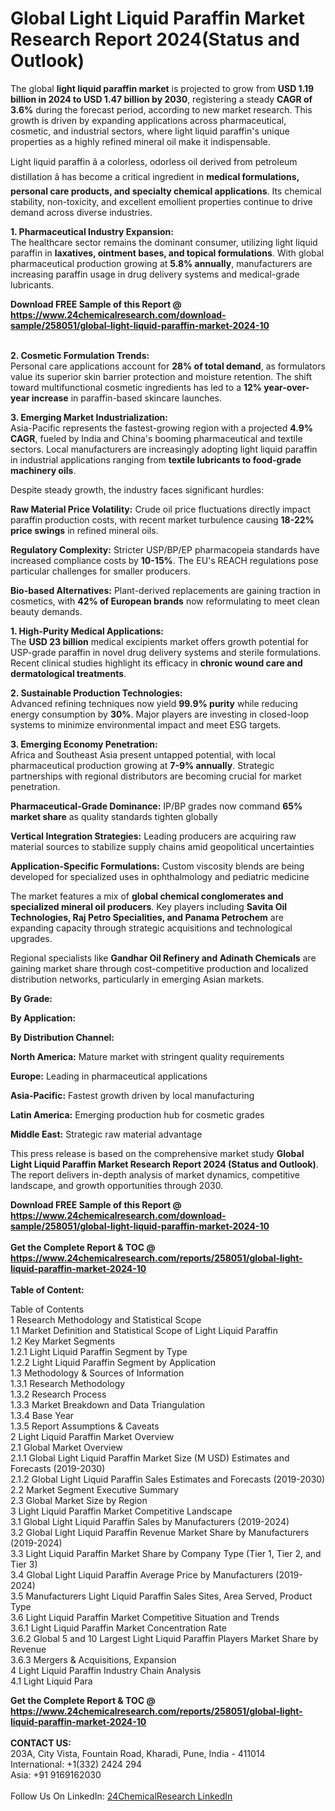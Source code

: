 <h1>Global Light Liquid Paraffin Market Research Report 2024(Status and Outlook)</h1><p>The global <strong>light liquid paraffin market</strong> is projected to grow from <strong>USD 1.19 billion in 2024 to USD 1.47 billion by 2030</strong>, registering a steady <strong>CAGR of 3.6%</strong> during the forecast period, according to new market research. This growth is driven by expanding applications across pharmaceutical, cosmetic, and industrial sectors, where light liquid paraffin's unique properties as a highly refined mineral oil make it indispensable.</p><p>Light liquid paraffin â a colorless, odorless oil derived from petroleum distillation â has become a critical ingredient in <strong>medical formulations, personal care products, and specialty chemical applications</strong>. Its chemical stability, non-toxicity, and excellent emollient properties continue to drive demand across diverse industries.</p><p><strong>1. Pharmaceutical Industry Expansion:</strong><br>
The healthcare sector remains the dominant consumer, utilizing light liquid paraffin in <strong>laxatives, ointment bases, and topical formulations</strong>. With global pharmaceutical production growing at <strong>5.8% annually</strong>, manufacturers are increasing paraffin usage in drug delivery systems and medical-grade lubricants.</p><div><b>Download FREE Sample of this Report @ 
            <a href="https://www.24chemicalresearch.com/download-sample/258051/global-light-liquid-paraffin-market-2024-10">
            https://www.24chemicalresearch.com/download-sample/258051/global-light-liquid-paraffin-market-2024-10</a></b></div><br><p><strong>2. Cosmetic Formulation Trends:</strong><br>
Personal care applications account for <strong>28% of total demand</strong>, as formulators value its superior skin barrier protection and moisture retention. The shift toward multifunctional cosmetic ingredients has led to a <strong>12% year-over-year increase</strong> in paraffin-based skincare launches.</p><p><strong>3. Emerging Market Industrialization:</strong><br>
Asia-Pacific represents the fastest-growing region with a projected <strong>4.9% CAGR</strong>, fueled by India and China's booming pharmaceutical and textile sectors. Local manufacturers are increasingly adopting light liquid paraffin in industrial applications ranging from <strong>textile lubricants to food-grade machinery oils</strong>.</p><p>Despite steady growth, the industry faces significant hurdles:</p><p><strong>Raw Material Price Volatility:</strong> Crude oil price fluctuations directly impact paraffin production costs, with recent market turbulence causing <strong>18-22% price swings</strong> in refined mineral oils.</p><p><strong>Regulatory Complexity:</strong> Stricter USP/BP/EP pharmacopeia standards have increased compliance costs by <strong>10-15%</strong>. The EU's REACH regulations pose particular challenges for smaller producers.</p><p><strong>Bio-based Alternatives:</strong> Plant-derived replacements are gaining traction in cosmetics, with <strong>42% of European brands</strong> now reformulating to meet clean beauty demands.</p><p><strong>1. High-Purity Medical Applications:</strong><br>
The <strong>USD 23 billion</strong> medical excipients market offers growth potential for USP-grade paraffin in novel drug delivery systems and sterile formulations. Recent clinical studies highlight its efficacy in <strong>chronic wound care and dermatological treatments</strong>.</p><p><strong>2. Sustainable Production Technologies:</strong><br>
Advanced refining techniques now yield <strong>99.9% purity</strong> while reducing energy consumption by <strong>30%</strong>. Major players are investing in closed-loop systems to minimize environmental impact and meet ESG targets.</p><p><strong>3. Emerging Economy Penetration:</strong><br>
Africa and Southeast Asia present untapped potential, with local pharmaceutical production growing at <strong>7-9% annually</strong>. Strategic partnerships with regional distributors are becoming crucial for market penetration.</p><p><strong>Pharmaceutical-Grade Dominance:</strong> IP/BP grades now command <strong>65% market share</strong> as quality standards tighten globally</p><p><strong>Vertical Integration Strategies:</strong> Leading producers are acquiring raw material sources to stabilize supply chains amid geopolitical uncertainties</p><p><strong>Application-Specific Formulations:</strong> Custom viscosity blends are being developed for specialized uses in ophthalmology and pediatric medicine</p><p>The market features a mix of <strong>global chemical conglomerates and specialized mineral oil producers</strong>. Key players including <strong>Savita Oil Technologies, Raj Petro Specialities, and Panama Petrochem</strong> are expanding capacity through strategic acquisitions and technological upgrades.</p><p>Regional specialists like <strong>Gandhar Oil Refinery and Adinath Chemicals</strong> are gaining market share through cost-competitive production and localized distribution networks, particularly in emerging Asian markets.</p><p><strong>By Grade:</strong></p><p><strong>By Application:</strong></p><p><strong>By Distribution Channel:</strong></p><p><strong>North America:</strong> Mature market with stringent quality requirements</p><p><strong>Europe:</strong> Leading in pharmaceutical applications</p><p><strong>Asia-Pacific:</strong> Fastest growth driven by local manufacturing</p><p><strong>Latin America:</strong> Emerging production hub for cosmetic grades</p><p><strong>Middle East:</strong> Strategic raw material advantage</p><p>This press release is based on the comprehensive market study <strong>Global Light Liquid Paraffin Market Research Report 2024 (Status and Outlook)</strong>. The report delivers in-depth analysis of market dynamics, competitive landscape, and growth opportunities through 2030.</p><div><b>Download FREE Sample of this Report @ 
            <a href="https://www.24chemicalresearch.com/download-sample/258051/global-light-liquid-paraffin-market-2024-10">
            https://www.24chemicalresearch.com/download-sample/258051/global-light-liquid-paraffin-market-2024-10</a></b></div><br><div><b>Get the Complete Report & TOC @ 
            <a href="https://www.24chemicalresearch.com/reports/258051/global-light-liquid-paraffin-market-2024-10">
            https://www.24chemicalresearch.com/reports/258051/global-light-liquid-paraffin-market-2024-10</a></b></div><br>
            <b>Table of Content:</b><p>Table of Contents<br />
1 Research Methodology and Statistical Scope<br />
1.1 Market Definition and Statistical Scope of Light Liquid Paraffin<br />
1.2 Key Market Segments<br />
1.2.1 Light Liquid Paraffin Segment by Type<br />
1.2.2 Light Liquid Paraffin Segment by Application<br />
1.3 Methodology & Sources of Information<br />
1.3.1 Research Methodology<br />
1.3.2 Research Process<br />
1.3.3 Market Breakdown and Data Triangulation<br />
1.3.4 Base Year<br />
1.3.5 Report Assumptions & Caveats<br />
2 Light Liquid Paraffin Market Overview<br />
2.1 Global Market Overview<br />
2.1.1 Global Light Liquid Paraffin Market Size (M USD) Estimates and Forecasts (2019-2030)<br />
2.1.2 Global Light Liquid Paraffin Sales Estimates and Forecasts (2019-2030)<br />
2.2 Market Segment Executive Summary<br />
2.3 Global Market Size by Region<br />
3 Light Liquid Paraffin Market Competitive Landscape<br />
3.1 Global Light Liquid Paraffin Sales by Manufacturers (2019-2024)<br />
3.2 Global Light Liquid Paraffin Revenue Market Share by Manufacturers (2019-2024)<br />
3.3 Light Liquid Paraffin Market Share by Company Type (Tier 1, Tier 2, and Tier 3)<br />
3.4 Global Light Liquid Paraffin Average Price by Manufacturers (2019-2024)<br />
3.5 Manufacturers Light Liquid Paraffin Sales Sites, Area Served, Product Type<br />
3.6 Light Liquid Paraffin Market Competitive Situation and Trends<br />
3.6.1 Light Liquid Paraffin Market Concentration Rate<br />
3.6.2 Global 5 and 10 Largest Light Liquid Paraffin Players Market Share by Revenue<br />
3.6.3 Mergers & Acquisitions, Expansion<br />
4 Light Liquid Paraffin Industry Chain Analysis<br />
4.1 Light Liquid Para</p><div><b>Get the Complete Report & TOC @ 
            <a href="https://www.24chemicalresearch.com/reports/258051/global-light-liquid-paraffin-market-2024-10">
            https://www.24chemicalresearch.com/reports/258051/global-light-liquid-paraffin-market-2024-10</a></b></div><br><b>CONTACT US:</b><br>
            203A, City Vista, Fountain Road, Kharadi, Pune, India - 411014<br>
            International: +1(332) 2424 294<br>
            Asia: +91 9169162030 <br><br>
            Follow Us On LinkedIn: <a href="https://www.linkedin.com/company/24chemicalresearch/">24ChemicalResearch LinkedIn</a>